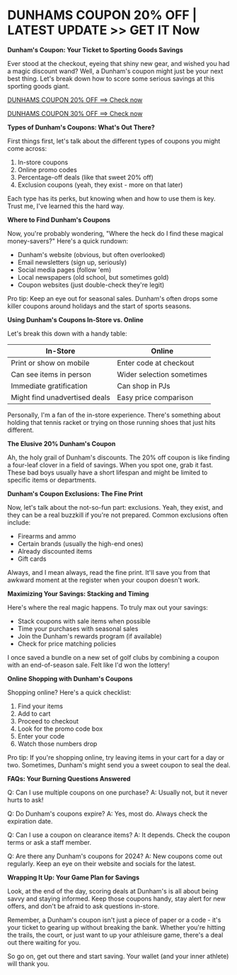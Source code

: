 # DUNHAMS COUPON 20% OFF | LATEST UPDATE >> GET IT Now

**Dunham's Coupon: Your Ticket to Sporting Goods Savings**

Ever stood at the checkout, eyeing that shiny new gear, and wished you had a magic discount wand? Well, a Dunham's coupon might just be your next best thing. Let's break down how to score some serious savings at this sporting goods giant.

[DUNHAMS COUPON 20% OFF ==> Check now
](https://dynews.net/save-more-with-dunhams-coupons/)

[DUNHAMS COUPON 30% OFF ==> Check now 
](https://dynews.net/save-more-with-dunhams-coupons/)

**Types of Dunham's Coupons: What's Out There?**

First things first, let's talk about the different types of coupons you might come across:

1. In-store coupons
2. Online promo codes
3. Percentage-off deals (like that sweet 20% off)
4. Exclusion coupons (yeah, they exist - more on that later)

Each type has its perks, but knowing when and how to use them is key. Trust me, I've learned this the hard way.

**Where to Find Dunham's Coupons**

Now, you're probably wondering, "Where the heck do I find these magical money-savers?" Here's a quick rundown:

- Dunham's website (obvious, but often overlooked)
- Email newsletters (sign up, seriously)
- Social media pages (follow 'em)
- Local newspapers (old school, but sometimes gold)
- Coupon websites (just double-check they're legit)

Pro tip: Keep an eye out for seasonal sales. Dunham's often drops some killer coupons around holidays and the start of sports seasons.

**Using Dunham's Coupons In-Store vs. Online**

Let's break this down with a handy table:

| In-Store | Online |
|----------|--------|
| Print or show on mobile | Enter code at checkout |
| Can see items in person | Wider selection sometimes |
| Immediate gratification | Can shop in PJs |
| Might find unadvertised deals | Easy price comparison |

Personally, I'm a fan of the in-store experience. There's something about holding that tennis racket or trying on those running shoes that just hits different.

**The Elusive 20% Dunham's Coupon**

Ah, the holy grail of Dunham's discounts. The 20% off coupon is like finding a four-leaf clover in a field of savings. When you spot one, grab it fast. These bad boys usually have a short lifespan and might be limited to specific items or departments.

**Dunham's Coupon Exclusions: The Fine Print**

Now, let's talk about the not-so-fun part: exclusions. Yeah, they exist, and they can be a real buzzkill if you're not prepared. Common exclusions often include:

- Firearms and ammo
- Certain brands (usually the high-end ones)
- Already discounted items
- Gift cards

Always, and I mean always, read the fine print. It'll save you from that awkward moment at the register when your coupon doesn't work.

**Maximizing Your Savings: Stacking and Timing**

Here's where the real magic happens. To truly max out your savings:

- Stack coupons with sale items when possible
- Time your purchases with seasonal sales
- Join the Dunham's rewards program (if available)
- Check for price matching policies

I once saved a bundle on a new set of golf clubs by combining a coupon with an end-of-season sale. Felt like I'd won the lottery!

**Online Shopping with Dunham's Coupons**

Shopping online? Here's a quick checklist:

1. Find your items
2. Add to cart
3. Proceed to checkout
4. Look for the promo code box
5. Enter your code
6. Watch those numbers drop

Pro tip: If you're shopping online, try leaving items in your cart for a day or two. Sometimes, Dunham's might send you a sweet coupon to seal the deal.

**FAQs: Your Burning Questions Answered**

Q: Can I use multiple coupons on one purchase?
A: Usually not, but it never hurts to ask!

Q: Do Dunham's coupons expire?
A: Yes, most do. Always check the expiration date.

Q: Can I use a coupon on clearance items?
A: It depends. Check the coupon terms or ask a staff member.

Q: Are there any Dunham's coupons for 2024?
A: New coupons come out regularly. Keep an eye on their website and socials for the latest.

**Wrapping It Up: Your Game Plan for Savings**

Look, at the end of the day, scoring deals at Dunham's is all about being savvy and staying informed. Keep those coupons handy, stay alert for new offers, and don't be afraid to ask questions in-store.

Remember, a Dunham's coupon isn't just a piece of paper or a code - it's your ticket to gearing up without breaking the bank. Whether you're hitting the trails, the court, or just want to up your athleisure game, there's a deal out there waiting for you.

So go on, get out there and start saving. Your wallet (and your inner athlete) will thank you.
